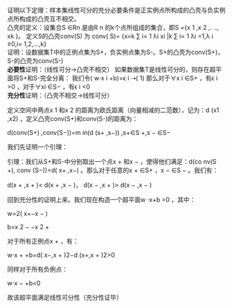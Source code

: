证明以下定理：样本集线性可分的充分必要条件是正实例点所构成的凸壳与负实例点所构成的凸壳互不相交。  
凸壳的定义：设集合S ∈Rn 是由R n 的k个点所组成的集合，即S ={x 1 ,x 2 ,. .., xk }。  定义S的凸壳conv(S) 为
conv( S)= {x=k ∑ i= 1 λi xi |k ∑ i= 1 λi =1,λ i ≥0,i= 1,2,...,k}  
证明：设数据集T中的正例点集为S+，负实例点集为S-。S+的凸壳为conv(S+)，S-的凸壳为conv(S-)  
**必要性**证明：（线性可分->凸壳不相交）
如果数据集T是线性可分的，则存在超平面将S+和S-完全分离：
我们令( w⋅x i +b)=ϵ i ⇢( 1)
那么对于∀x i ∈S+ ，有ϵ i >0 ，对于∀xi ∈S− ，有ϵ i <0   
**充分性**证明：（凸壳不相交->线性可分）

定义空间中两点x 1 和x 2 的距离为欧氏距离（向量相减的二范数），记为：d (x1 ,x2) ，定义凸壳conv(S+)和conv(S-)的距离为：

d(conv(S+) ,conv(S−))=m in(d (s+ ,s−)) ,s+∈S +,s − ∈S−

我们先证明一个引理：

引理：我们从S+和S-中分别取出一个点x + 和x − ，使得他们满足：d(co nv(S +), conv (S−))=d( x+ ,x−) 。那么对于任意的x + ∈S+ ，x − ∈S − 。我们有：

d(x + ,x + )< d(x + ,x − )， d(x − ,x + )> d(x − ,x − )

回到充分性的证明上来。我们现在构造一个超平面w ⋅x+b =0 ，其中：

w=2( x+−x − )

b=x 2 − −x 2 +

对于所有正例点x + ，有：

w⋅x + +b=d( x−,x + )2−d (x+,x + )2>0

同样对于所有负例点：

w⋅x − +b<0

故该超平面满足线性可分性（充分性证毕）

